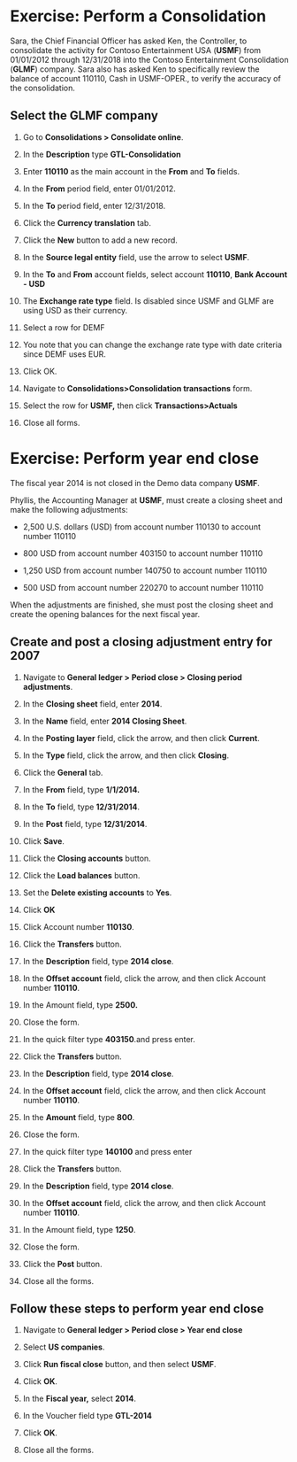 Exercise: Perform a Consolidation
=================================

Sara, the Chief Financial Officer has asked Ken, the Controller, to consolidate
the activity for Contoso Entertainment USA (**USMF**) from 01/01/2012 through
12/31/2018 into the Contoso Entertainment Consolidation (**GLMF**) company. Sara
also has asked Ken to specifically review the balance of account 110110, Cash in
USMF-OPER., to verify the accuracy of the consolidation.

Select the **GLMF** company
---------------------------

1.  Go to **Consolidations \> Consolidate online**.

2.  In the **Description** type **GTL-Consolidation**

3.  Enter **110110** as the main account in the **From** and **To** fields.

4.  In the **From** period field, enter 01/01/2012.

5.  In the **To** period field, enter 12/31/2018.

6.  Click the **Currency translation** tab.

7.  Click the **New** button to add a new record.

8.  In the **Source legal entity** field, use the arrow to select **USMF**.

9.  In the **To** and **From** account fields, select account **110110**, **Bank
    Account - USD**

10. The **Exchange rate type** field. Is disabled since USMF and GLMF are using
    USD as their currency.

11. Select a row for DEMF

12. You note that you can change the exchange rate type with date criteria since
    DEMF uses EUR.

13. Click OK.

14. Navigate to **Consolidations\>Consolidation transactions** form.

15. Select the row for **USMF,** then click **Transactions\>Actuals**

16. Close all forms.

Exercise: Perform year end close
================================

The fiscal year 2014 is not closed in the Demo data company **USMF**.

Phyllis, the Accounting Manager at **USMF**, must create a closing sheet and
make the following adjustments:

-   2,500 U.S. dollars (USD) from account number 110130 to account number 110110

-   800 USD from account number 403150 to account number 110110

-   1,250 USD from account number 140750 to account number 110110

-   500 USD from account number 220270 to account number 110110

When the adjustments are finished, she must post the closing sheet and create
the opening balances for the next fiscal year.

Create and post a closing adjustment entry for 2007
---------------------------------------------------

1.  Navigate to **General ledger \> Period close \> Closing period
    adjustments**.

2.  In the **Closing sheet** field, enter **2014**.

3.  In the **Name** field, enter **2014 Closing Sheet**.

4.  In the **Posting layer** field, click the arrow, and then click **Current**.

5.  In the **Type** field, click the arrow, and then click **Closing**.

6.  Click the **General** tab.

7.  In the **From** field, type **1/1/2014.**

8.  In the **To** field, type **12/31/2014**.

9.  In the **Post** field, type **12/31/2014**.

10. Click **Save**.

11. Click the **Closing accounts** button.

12. Click the **Load balances** button.

13. Set the **Delete existing accounts** to **Yes**.

14. Click **OK**

15. Click Account number **110130**.

16. Click the **Transfers** button.

17. In the **Description** field, type **2014 close**.

18. In the **Offset account** field, click the arrow, and then click Account
    number **110110**.

19. In the Amount field, type **2500.**

20. Close the form.

21. In the quick filter type **403150**.and press enter.

22. Click the **Transfers** button.

23. In the **Description** field, type **2014 close**.

24. In the **Offset account** field, click the arrow, and then click Account
    number **110110**.

25. In the **Amount** field, type **800**.

26. Close the form.

27. In the quick filter type **140100** and press enter

28. Click the **Transfers** button.

29. In the **Description** field, type **2014 close**.

30. In the **Offset account** field, click the arrow, and then click Account
    number **110110**.

31. In the Amount field, type **1250**.

32. Close the form.

33. Click the **Post** button.

34. Close all the forms.

Follow these steps to perform year end close
--------------------------------------------

1.  Navigate to **General ledger \> Period close \> Year end close**

2.  Select **US companies**.

3.  Click **Run fiscal close** button, and then select **USMF**.

4.  Click **OK**.

5.  In the **Fiscal year,** select **2014**.

6.  In the Voucher field type **GTL-2014**

7.  Click **OK**.

8.  Close all the forms.

